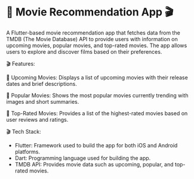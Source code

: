 # 🍿 Movie Recommendation App 🎬

A Flutter-based movie recommendation app that fetches data from the TMDB (The Movie Database) API to provide users with information on upcoming movies, popular movies, and top-rated movies. The app allows users to explore and discover films based on their preferences.

🎬 Features:

🍿 Upcoming Movies: Displays a list of upcoming movies with their release dates and brief descriptions.

🍿 Popular Movies: Shows the most popular movies currently trending with images and short summaries.

🍿 Top-Rated Movies: Provides a list of the highest-rated movies based on user reviews and ratings.

🎬 Tech Stack:

* Flutter: Framework used to build the app for both iOS and Android platforms.
* Dart: Programming language used for building the app.
* TMDB API: Provides movie data such as upcoming, popular, and top-rated movies.
